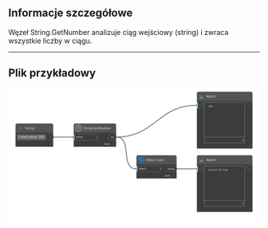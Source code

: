 ## Informacje szczegółowe
Węzeł String.GetNumber analizuje ciąg wejściowy (string) i zwraca wszystkie liczby w ciągu.
___
## Plik przykładowy

![String.GetNumber](./DSCore.String.GetNumber_img.png)
